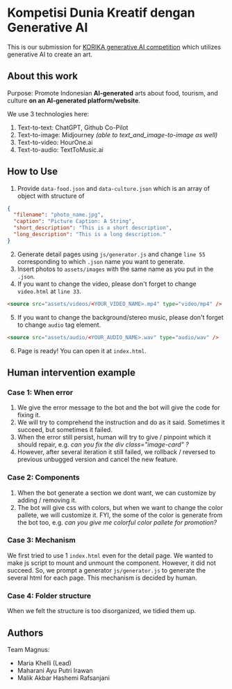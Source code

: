 # Kompetisi Dunia Kreatif dengan Generative AI

This is our submission for [KORIKA generative AI competition](https://korika.id/read/press-release/kreatifai) which utilizes generative AI to create an art.

## About this work

Purpose: Promote Indonesian **AI-generated** arts about food, tourism, and culture **on an AI-generated platform/website**.

We use 3 technologies here:

1. Text-to-text: ChatGPT, Github Co-Pilot
2. Text-to-image: Midjourney _(able to text_and_image-to-image as well)_
3. Text-to-video: HourOne.ai
4. Text-to-audio: TextToMusic.ai

## How to Use

1. Provide `data-food.json` and `data-culture.json` which is an array of object with structure of

```json
{
  "filename": "photo_name.jpg",
  "caption": "Picture Caption: A String",
  "short_description": "This is a short description",
  "long_description": "This is a long description."
}
```

2. Generate detail pages using `js/generator.js` and change `line 55` corresponding to which `.json` name you want to generate.
3. Insert photos to `assets/images` with the same name as you put in the `.json`.
4. If you want to change the video, please don't forget to change `video.html` at `line 33`.

```html
<source src="assets/videos/<YOUR_VIDEO_NAME>.mp4" type="video/mp4" />
```

5. If you want to change the background/stereo music, please don't forget to change `audio` tag element.
```html
<source src="assets/audio/<YOUR_AUDIO_NAME>.wav" type="audio/wav" />
```

6. Page is ready! You can open it at `index.html`.

## Human intervention example

### Case 1: When error

1. We give the error message to the bot and the bot will give the code for fixing it.
2. We will try to comprehend the instruction and do as it said. Sometimes it succeed, but sometimes it failed.
3. When the error still persist, human will try to give / pinpoint which it should repair, e.g. _can you fix the div class="image-card" ?_
4. However, after several iteration it still failed, we rollback / reversed to previous unbugged version and cancel the new feature.

### Case 2: Components

1. When the bot generate a section we dont want, we can customize by adding / removing it.
2. The bot will give css with colors, but when we want to change the color pallete, we will customize it. FYI, the some of the color is generate from the bot too, e.g. _can you give me colorful color pallete for promotion?_

### Case 3: Mechanism

We first tried to use 1 `index.html` even for the detail page. We wanted to make js script to mount and unmount the component. However, it did not succeed. So, we prompt a generator `js/generator.js` to generate the several html for each page. This mechanism is decided by human.

### Case 4: Folder structure

When we felt the structure is too disorganized, we tidied them up.

## Authors

Team Magnus:

- Maria Khelli (Lead)
- Maharani Ayu Putri Irawan
- Malik Akbar Hashemi Rafsanjani
